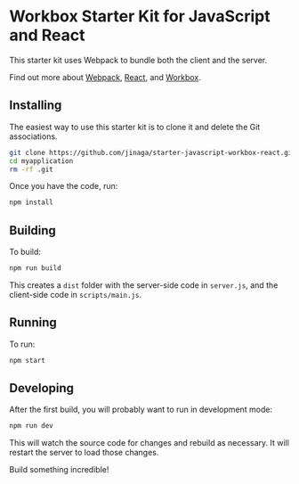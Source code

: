 # Workbox Starter Kit for JavaScript and React

This starter kit uses Webpack to bundle both the client and the server.

Find out more about [Webpack](https://webpack.js.org/), [React](https://reactjs.org/), and [Workbox](https://workboxjs.org/).

## Installing

The easiest way to use this starter kit is to clone it and delete the Git associations.

```bash
git clone https://github.com/jinaga/starter-javascript-workbox-react.git myapplication
cd myapplication
rm -rf .git
```

Once you have the code, run:

```bash
npm install
```

## Building

To build:

```bash
npm run build
```

This creates a `dist` folder with the server-side code in `server.js`, and the client-side code in `scripts/main.js`.

## Running

To run:

```bash
npm start
```

## Developing

After the first build, you will probably want to run in development mode:

```bash
npm run dev
```

This will watch the source code for changes and rebuild as necessary.
It will restart the server to load those changes.

Build something incredible!
